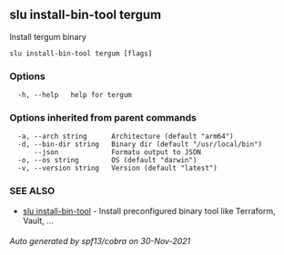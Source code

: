 ## slu install-bin-tool tergum

Install tergum binary

```
slu install-bin-tool tergum [flags]
```

### Options

```
  -h, --help   help for tergum
```

### Options inherited from parent commands

```
  -a, --arch string      Architecture (default "arm64")
  -d, --bin-dir string   Binary dir (default "/usr/local/bin")
      --json             Formatu output to JSON
  -o, --os string        OS (default "darwin")
  -v, --version string   Version (default "latest")
```

### SEE ALSO

* [slu install-bin-tool](slu_install-bin-tool.md)	 - Install preconfigured binary tool like Terraform, Vault, ...

###### Auto generated by spf13/cobra on 30-Nov-2021
